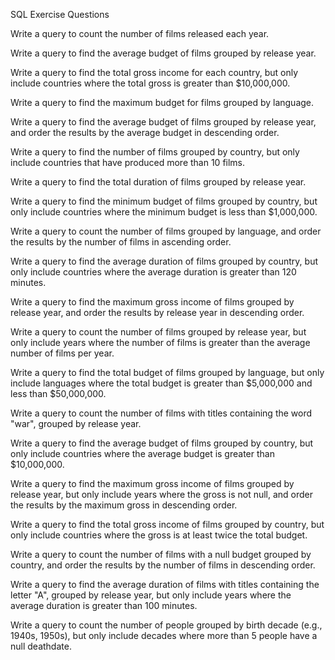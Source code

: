 SQL Exercise Questions

Write a query to count the number of films released each year.


Write a query to find the average budget of films grouped by release year.


Write a query to find the total gross income for each country, but only include countries where the total gross is greater than $10,000,000.


Write a query to find the maximum budget for films grouped by language.


Write a query to find the average budget of films grouped by release year, and order the results by the average budget in descending order.


Write a query to find the number of films grouped by country, but only include countries that have produced more than 10 films.


Write a query to find the total duration of films grouped by release year.


Write a query to find the minimum budget of films grouped by country, but only include countries where the minimum budget is less than $1,000,000.


Write a query to count the number of films grouped by language, and order the results by the number of films in ascending order.


Write a query to find the average duration of films grouped by country, but only include countries where the average duration is greater than 120 minutes.


Write a query to find the maximum gross income of films grouped by release year, and order the results by release year in descending order.


Write a query to count the number of films grouped by release year, but only include years where the number of films is greater than the average number of films per year.


Write a query to find the total budget of films grouped by language, but only include languages where the total budget is greater than $5,000,000 and less than $50,000,000.


Write a query to count the number of films with titles containing the word "war", grouped by release year.


Write a query to find the average budget of films grouped by country, but only include countries where the average budget is greater than $10,000,000.


Write a query to find the maximum gross income of films grouped by release year, but only include years where the gross is not null, and order the results by the maximum gross in descending order.


Write a query to find the total gross income of films grouped by country, but only include countries where the gross is at least twice the total budget.


Write a query to count the number of films with a null budget grouped by country, and order the results by the number of films in descending order.


Write a query to find the average duration of films with titles containing the letter "A", grouped by release year, but only include years where the average duration is greater than 100 minutes.


Write a query to count the number of people grouped by birth decade (e.g., 1940s, 1950s), but only include decades where more than 5 people have a null deathdate.